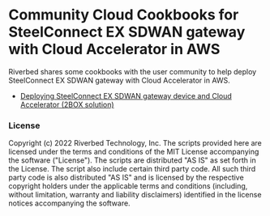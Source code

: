 # Community Cloud Cookbooks for SteelConnect EX SDWAN gateway with Cloud Accelerator in AWS

Riverbed shares some cookbooks with the user community to help deploy SteelConnect EX SDWAN gateway with Cloud Accelerator in AWS.

- [Deploying SteelConnect EX SDWAN gateway device and Cloud Accelerator (2BOX solution)](sconex-cloud-accelerator.md)

### License

Copyright (c) 2022 Riverbed Technology, Inc.
The scripts provided here are licensed under the terms and conditions of the MIT License accompanying the software ("License"). The scripts are distributed "AS IS" as set forth in the License. The script also include certain third party code. All such third party code is also distributed "AS IS" and is licensed by the respective copyright holders under the applicable terms and conditions (including, without limitation, warranty and liability disclaimers) identified in the license notices accompanying the software.
